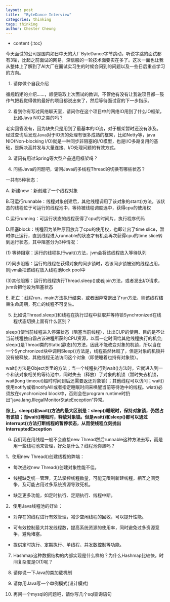 ```yaml
---
layout: post
title:  "ByteDance Interview"
categories: thinking
tags: thinking
author: Chester Cheung
---
```


* content
{:toc}


今天面试的公司是国内如日中天的大厂ByteDance字节跳动，听说字跳的面试都有3轮，比起之前面试的网易，深信服的一轮技术面要实在多了。这次一面也让我从整体上了解到了AI大厂在面试实习生的时候会问到的问题以及一些日后重点学习的方向。

1. 请你做个自我介绍

循规蹈矩的介绍......，顺便吸取上次面试的教训，不管他有没有让我说项目都一鼓作气把我觉得做的最好的项目都说出来了，然后等待面试官的下一步指示。

2. 看到你有写过网络聊天室，请问你在这个项目中的网络IO用到了什么IO框架，比如Java NIO之类的吗？

老实回答没有，因为缺失只是用到了最基本的IO流，对于框架暂时还没有涉及。经过查询后发现Java对于IO流的处理有很多成熟的框架，比如Netty等，java NIO(Non-blocking I/O)就是一种同步非阻塞的I/O模型，也是I/O多路复用的基础，是解决高并发与大量连接、I/O处理问题的有效方式。

3. 请问有用过Spring等大型产品通用框架吗？

4. 问些Java的问题吧，请问Java的多线程Thread的切换有哪些状态？

一共有5种状态：

A. 新建new：新创建了一个线程对象

B.可运行runnable：线程对象创建后，其他线程调用了该对象的start()方法，该状态的线程位于可运行的线程池中，等待被线程调度选中，获得cpu的使用权

C.运行running：可运行状态的线程获得了cpu的时间片，执行程序代码

D.阻塞block：线程因为某种原因放弃了cpu的使用权，也即让出了time slice，暂时停止运行，直到线程进入runnable的状态才有机会再次获得cpu的time slice转到运行状态，其中阻塞分为3种情况：

(1) 等待阻塞：运行的线程执行wait()方法，jvm会将该线程放入等待队列

(2)同步阻塞：运行的线程在获得对象的同步锁时，若该同步锁被别的线程占用，则jvm会把该线程放入线程池lock pool中

(3)其他阻塞：运行的线程执行Thread.sleep()或者join方法，或者发出I/O请求，jvm会把他设为阻塞状态

E. 死亡：线程run，main方法执行结束，或者因异常退出了run方法，则该线程结束生命周期，死亡的线程不可复生。

5. 比如说Thread.sleep()和线程在执行过程中获取并等待锁Synchronized在线程状态切换上面有什么区别？

sleep()使当前线程进入停滞状态（阻塞当前线程），让出CUP的使用、目的是不让当前线程独自霸占该进程所获的CPU资源，以留一定时间给其他线程执行的机会; sleep()是Thread类的Static(静态)的方法，因此不能改变对象的机锁，所以当在一个Synchronized块中调用Sleep()方法是，线程虽然休眠了，但是对象的机锁并没有被释放，其他线程无法访问这个对象（即使睡着也持有对象锁）。

wait()方法是Object类里的方法；当一个线程执行到wait()方法时，它就进入到一个和该对象相关的等待池中，同时失去（释放）了对象的机锁（暂时失去机锁，wait(long timeout)超时时间到后还需要返还对象锁）；其他线程可以访问；wait()使用notify或者notifyAlll或者指定睡眠时间来唤醒当前等待池中的线程。wiat()必须放在synchronized block中，否则会在program runtime时扔出”java.lang.IllegalMonitorStateException“异常。

**综上，sleep()和wait()方法的最大区别是：sleep()睡眠时，保持对象锁，仍然占有该锁；而wait()睡眠时，释放对象锁。但是wait()和sleep()都可以通过interrupt()方法打断线程的暂停状态，从而使线程立刻抛出InterruptedException**

6. 我们现在用线程一般不会直接new Thread然后runnable这种方法去写，而是用一些线程池来管理，好处是什么？线程池你熟吗？

1、使用new Thread()创建线程的弊端：

+ 每次通过new Thread()创建对象性能不佳。

+ 线程缺乏统一管理，无法掌控线程数量，可能无限制新建线程，相互之间竞争，及可能占用过多系统资源导致死机。

+ 缺乏更多功能，如定时执行、定期执行、线程中断。

2、使用Java线程池的好处：

+ 对存在的线程进行有效管理，减少空闲线程的回收，可以提升性能。

+ 可有效控制最大并发线程数，提高系统资源的使用率，同时避免过多资源竞争，避免堵塞。

+ 提供定时执行、定期执行、单线程、并发数控制等功能。

7. Hashmap这种数据结构的内部实现是什么样的？为什么Hashmap比较快，时间复杂度是O(1)呢？

8. 请你说一下Java的类加载机制

9. 请你用Java写一个单例模式(设计模式)

10. 再问一个mysql的问题吧，请你写几个sql查询语句
